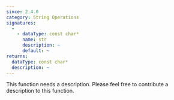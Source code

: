 ```yaml
---
since: 2.4.0
category: String Operations
signatures:
  -
    - dataType: const char*
      name: str
      description: ~
      default: ~
returns:
  dataType: const char*
  description: ~
---
```


This function needs a description. Please feel free to contribute a description to this function.
